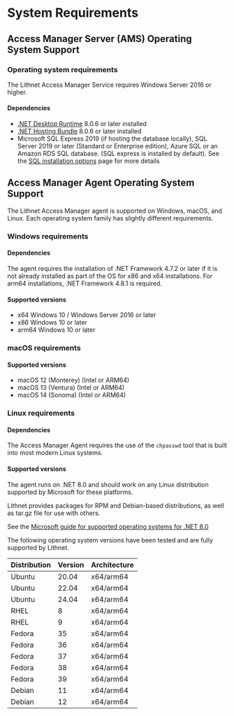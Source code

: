 # System Requirements

## Access Manager Server (AMS) Operating System Support

### Operating system requirements

The Lithnet Access Manager Service requires Windows Server 2016 or higher.

#### Dependencies

* [.NET Desktop Runtime](https://dotnet.microsoft.com/en-us/download/dotnet/8.0/runtime) 8.0.6 or later installed
* [.NET Hosting Bundle](https://dotnet.microsoft.com/en-us/download/dotnet/8.0/runtime) 8.0.6 or later installed
* Microsoft SQL Express 2019 (if hosting the database locally), SQL Server 2019 or later (Standard or Enterprise edition), Azure SQL or an Amazon RDS SQL database. (SQL express is installed by default). See the [SQL installation options](installing-the-access-manager-server/sql-installation-options.md) page for more details

## Access Manager Agent Operating System Support

The Lithnet Access Manager agent is supported on Windows, macOS, and Linux. Each operating system family has slightly different requirements.

### Windows requirements

#### Dependencies

The agent requires the installation of .NET Framework 4.7.2 or later if it is not already installed as part of the OS for x86 and x64 installations. For arm64 installations, .NET Framework 4.8.1 is required.

#### Supported versions

* x64 Windows 10 / Windows Server 2016 or later
* x86 Windows 10 or later
* arm64 Windows 10 or later

### macOS requirements

#### Supported versions

* macOS 12 (Monterey) (Intel or ARM64)
* macOS 13 (Ventura) (Intel or ARM64)
* macOS 14 (Sonoma) (Intel or ARM64)

### Linux requirements

#### Dependencies

The Access Manager Agent requires the use of the `chpasswd` tool that is built into most modern Linux systems.

#### Supported versions

The agent runs on .NET 8.0 and should work on any Linux distribution supported by Microsoft for these platforms.

Lithnet provides packages for RPM and Debian-based distributions, as well as tar.gz file for use with others.

See the [Microsoft guide for supported operating systems for .NET 8.0](https://github.com/dotnet/core/blob/main/release-notes/8.0/supported-os.md)

The following operating system versions have been tested and are fully supported by Lithnet.

| Distribution | Version | Architecture |
| ------------ | ------- | ------------ |
| Ubuntu       | 20.04   | x64/arm64    |
| Ubuntu       | 22.04   | x64/arm64    |
| Ubuntu       | 24.04   | x64/arm64    |
| RHEL         | 8       | x64/arm64    |
| RHEL         | 9       | x64/arm64    |
| Fedora       | 35      | x64/arm64    |
| Fedora       | 36      | x64/arm64    |
| Fedora       | 37      | x64/arm64    |
| Fedora       | 38      | x64/arm64    |
| Fedora       | 39      | x64/arm64    |
| Debian       | 11      | x64/arm64    |
| Debian       | 12      | x64/arm64    |
